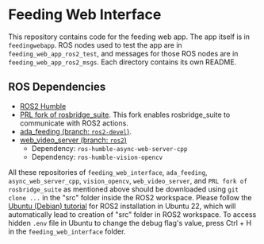 # Feeding Web Interface

This repository contains code for the feeding web app. The app itself is in `feedingwebapp`. ROS nodes used to test the app are in `feeding_web_app_ros2_test`, and messages for those ROS nodes are in `feeding_web_app_ros2_msgs`. Each directory contains its own README.

## ROS Dependencies
- [ROS2 Humble](https://docs.ros.org/en/humble/Installation.html)
- [PRL fork of rosbridge_suite](https://github.com/personalrobotics/rosbridge_suite). This fork enables rosbridge_suite to communicate with ROS2 actions.
- [ada_feeding (branch: `ros2-devel`)](https://github.com/personalrobotics/ada_feeding/tree/ros2-devel).
- [web_video_server (branch: `ros2`)](https://github.com/RobotWebTools/web_video_server/tree/ros2)
    - Dependency: `ros-humble-async-web-server-cpp`
    - Dependency: `ros-humble-vision-opencv`
    
All these repositories of `feeding_web_interface`, `ada_feeding`, `async_web_server_cpp`, `vision_opencv`, `web_video_server`, and `PRL fork of rosbridge_suite` as mentioned above should be downloaded using `git clone ...` in the "src" folder inside the ROS2 workspace. Please follow the [Ubuntu (Debian) tutorial](https://docs.ros.org/en/humble/Installation/Ubuntu-Install-Debians.html) for ROS2 installation in Ubuntu 22, which will automatically lead to creation of "src" folder in ROS2 workspace. To access hidden `.env` file in Ubuntu to change the debug flag's value, press Ctrl + H in the `feeding_web_interface` folder. 
